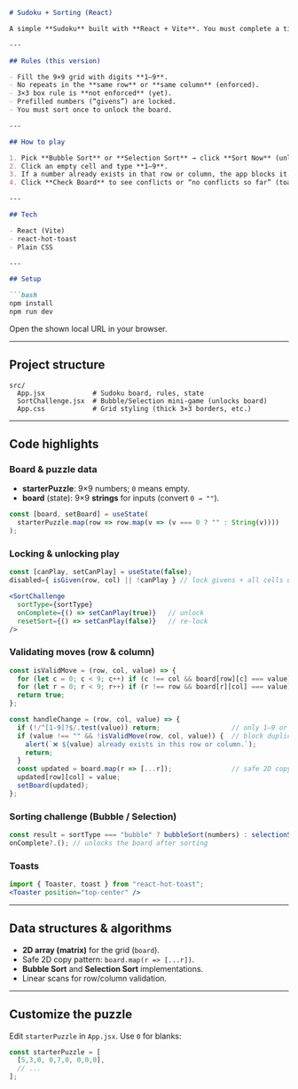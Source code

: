 ````markdown
# Sudoku + Sorting (React)

A simple **Sudoku** built with **React + Vite**. You must complete a tiny **sorting challenge** (Bubble or Selection) to unlock the board, then fill the grid. The app blocks **row/column duplicates**.

---

## Rules (this version)

- Fill the 9×9 grid with digits **1–9**.
- No repeats in the **same row** or **same column** (enforced).
- 3×3 box rule is **not enforced** (yet).
- Prefilled numbers (“givens”) are locked.
- You must sort once to unlock the board.

---

## How to play

1. Pick **Bubble Sort** or **Selection Sort** → click **Sort Now** (unlocks).
2. Click an empty cell and type **1–9**.
3. If a number already exists in that row or column, the app blocks it.
4. Click **Check Board** to see conflicts or “no conflicts so far” (toast message).

---

## Tech

- React (Vite)
- react-hot-toast
- Plain CSS

---

## Setup

```bash
npm install
npm run dev
````

Open the shown local URL in your browser.

---

## Project structure

```
src/
  App.jsx            # Sudoku board, rules, state
  SortChallenge.jsx  # Bubble/Selection mini-game (unlocks board)
  App.css            # Grid styling (thick 3×3 borders, etc.)
```

---

## Code highlights

### Board & puzzle data

* **starterPuzzle**: 9×9 numbers; `0` means empty.
* **board** (state): 9×9 **strings** for inputs (convert `0 → ""`).

```js
const [board, setBoard] = useState(
  starterPuzzle.map(row => row.map(v => (v === 0 ? "" : String(v))))
);
```

### Locking & unlocking play

```jsx
const [canPlay, setCanPlay] = useState(false);
disabled={ isGiven(row, col) || !canPlay } // lock givens + all cells until sort

<SortChallenge
  sortType={sortType}
  onComplete={() => setCanPlay(true)}   // unlock
  resetSort={() => setCanPlay(false)}   // re-lock
/>
```

### Validating moves (row & column)

```js
const isValidMove = (row, col, value) => {
  for (let c = 0; c < 9; c++) if (c !== col && board[row][c] === value) return false;
  for (let r = 0; r < 9; r++) if (r !== row && board[r][col] === value) return false;
  return true;
};

const handleChange = (row, col, value) => {
  if (!/^[1-9]?$/.test(value)) return;                  // only 1–9 or empty
  if (value !== "" && !isValidMove(row, col, value)) {  // block duplicates
    alert(`❌ ${value} already exists in this row or column.`);
    return;
  }
  const updated = board.map(r => [...r]);               // safe 2D copy
  updated[row][col] = value;
  setBoard(updated);
};
```

### Sorting challenge (Bubble / Selection)

```js
const result = sortType === "bubble" ? bubbleSort(numbers) : selectionSort(numbers);
onComplete?.(); // unlocks the board after sorting
```

### Toasts

```jsx
import { Toaster, toast } from "react-hot-toast";
<Toaster position="top-center" />
```

---

## Data structures & algorithms

* **2D array (matrix)** for the grid (`board`).
* Safe 2D copy pattern: `board.map(r => [...r])`.
* **Bubble Sort** and **Selection Sort** implementations.
* Linear scans for row/column validation.

---

## Customize the puzzle

Edit `starterPuzzle` in `App.jsx`. Use `0` for blanks:

```js
const starterPuzzle = [
  [5,3,0, 0,7,0, 0,0,0],
  // ...
];
```


```
```
